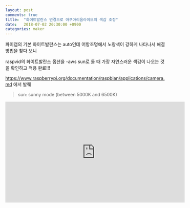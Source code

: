 ```yaml
---
layout: post
comments: true
title:  "화이트발란스 변경으로 아쿠아리움라이브의 색감 조정"
date:   2018-07-02 20:30:00 +0900
categories: maker
---
```

파이캠의 기본 화이트발란스는 auto인데 어항조명에서 노랑색이 강하게 나타나서 해결방법을 찾다 보니

raspvid의 화이트발란스 옵션을 -aws sun로 둘 때 가장 자연스러운 색감이 나오는 것을 확인하고 적용 완료!!!

https://www.raspberrypi.org/documentation/raspbian/applications/camera.md 에서 발췌

> sun: sunny mode (between 5000K and 6500K)

<iframe width="560" height="315" src="https://www.youtube-nocookie.com/embed/bMGRpjKWRgI" frameborder="0" allow="autoplay; encrypted-media" allowfullscreen></iframe>

